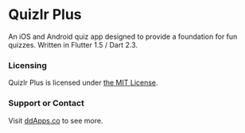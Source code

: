 # Quizlr Plus
An iOS and Android quiz app designed to provide a foundation for fun quizzes. Written in Flutter 1.5 / Dart 2.3.

### Licensing
Quizlr Plus is licensed under [the MIT License](LICENSE).

### Support or Contact
Visit [ddApps.co](http://ddapps.co) to see more.